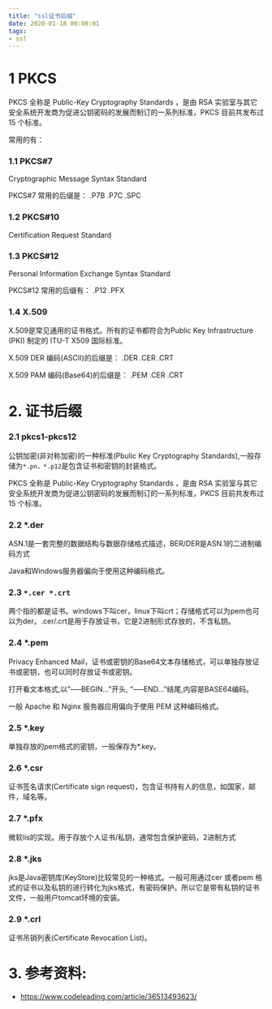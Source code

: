 ```yaml
---
title: "ssl证书后缀"
date: 2020-01-18 00:00:01
tags:
- ssl
---
```


# 1 PKCS

PKCS 全称是 Public-Key Cryptography Standards ，是由 RSA 实验室与其它安全系统开发商为促进公钥密码的发展而制订的一系列标准，PKCS 目前共发布过 15 个标准。 

<!-- more -->

常用的有：

### 1.1 PKCS#7 

Cryptographic Message Syntax Standard

PKCS#7 常用的后缀是： .P7B .P7C .SPC

### 1.2 PKCS#10 

Certification Request Standard

### 1.3 PKCS#12 

Personal Information Exchange Syntax Standard

PKCS#12 常用的后缀有： .P12 .PFX

### 1.4 X.509

X.509是常见通用的证书格式。所有的证书都符合为Public Key Infrastructure (PKI) 制定的 ITU-T X509 国际标准。

X.509 DER 编码(ASCII)的后缀是： .DER .CER .CRT

X.509 PAM 编码(Base64)的后缀是： .PEM .CER .CRT



# 2. 证书后缀

### 2.1 pkcs1-pkcs12

公钥加密(非对称加密)的一种标准(Pbulic Key Cryptography Standards),一般存储为`*.pn，*.p12`是包含证书和密钥的封装格式。

PKCS 全称是 Public-Key Cryptography Standards ，是由 RSA 实验室与其它安全系统开发商为促进公钥密码的发展而制订的一系列标准，PKCS 目前共发布过 15 个标准。

### 2.2 *.der

ASN.1是一套完整的数据结构与数据存储格式描述，BER/DER是ASN.1的二进制编码方式

Java和Windows服务器偏向于使用这种编码格式。

### 2.3 `*.cer *.crt`

两个指的都是证书。windows下叫cer，linux下叫crt；存储格式可以为pem也可以为der。.cer/.crt是用于存放证书，它是2进制形式存放的，不含私钥。

### 2.4 *.pem

Privacy Enhanced Mail，证书或密钥的Base64文本存储格式，可以单独存放证书或密钥，也可以同时存放证书或密钥。

打开看文本格式,以”—–BEGIN…”开头, “—–END…”结尾,内容是BASE64编码。

一般 Apache 和 Nginx 服务器应用偏向于使用 PEM 这种编码格式。

### 2.5 *.key

单独存放的pem格式的密钥，一般保存为*.key。

### 2.6 *.csr

证书签名请求(Certificate sign request)，包含证书持有人的信息，如国家，邮件，域名等。

### 2.7 *.pfx

微软iis的实现。用于存放个人证书/私钥，通常包含保护密码，2进制方式

### 2.8 *.jks

jks是Java密钥库(KeyStore)比较常见的一种格式。一般可用通过cer 或者pem 格式的证书以及私钥的进行转化为jks格式，有密码保护。所以它是带有私钥的证书文件，一般用户tomcat环境的安装。

### 2.9 *.crl

证书吊销列表(Certificate Revocation List)。



# 3. 参考资料:

+ https://www.codeleading.com/article/36513493623/